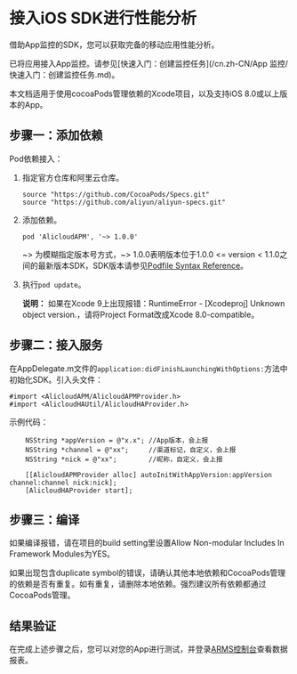 # 接入iOS SDK进行性能分析

借助App监控的SDK，您可以获取完备的移动应用性能分析。

已将应用接入App监控。请参见[快速入门：创建监控任务](/cn.zh-CN/App 监控/快速入门：创建监控任务.md)。

本文档适用于使用cocoaPods管理依赖的Xcode项目，以及支持iOS 8.0或以上版本的App。

## 步骤一：添加依赖

Pod依赖接入：

1.  指定官方仓库和阿里云仓库。

    ```
    source "https://github.com/CocoaPods/Specs.git"
    source "https://github.com/aliyun/aliyun-specs.git"
    ```

2.  添加依赖。

    ```
    pod 'AlicloudAPM', '~> 1.0.0'
    ```

    ~\> 为模糊指定版本号方式，~\> 1.0.0表明版本位于1.0.0 <= version < 1.1.0之间的最新版本SDK，SDK版本请参见[Podfile Syntax Reference](https://guides.cocoapods.org/syntax/podfile.html#pod)。

3.  执行`pod update`。

    **说明：** 如果在Xcode 9上出现报错：RuntimeError - \[Xcodeproj\] Unknown object version.，请将Project Format改成Xcode 8.0-compatible。


## 步骤二：接入服务

在AppDelegate.m文件的`application:didFinishLaunchingWithOptions:`方法中初始化SDK。引入头文件：

```
#import <AlicloudAPM/AlicloudAPMProvider.h>
#import <AlicloudHAUtil/AlicloudHAProvider.h>
```

示例代码：

```
    NSString *appVersion = @"x.x"; //App版本，会上报
    NSString *channel = @"xx";     //渠道标记，自定义，会上报
    NSString *nick = @"xx";        //昵称，自定义，会上报

    [[AlicloudAPMProvider alloc] autoInitWithAppVersion:appVersion channel:channel nick:nick];
    [AlicloudHAProvider start];
```

## 步骤三：编译

如果编译报错，请在项目的build setting里设置Allow Non-modular Includes In Framework Modules为YES。

如果出现包含duplicate symbol的错误，请确认其他本地依赖和CocoaPods管理的依赖是否有重复。如有重复，请删除本地依赖。强烈建议所有依赖都通过CocoaPods管理。

## 结果验证

在完成上述步骤之后，您可以对您的App进行测试，并登录[ARMS控制台](https://arms.console.aliyun.com/#/home)查看数据报表。

